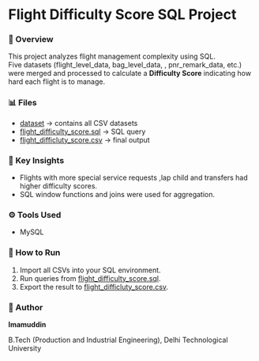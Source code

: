 # Flight Difficulty Score SQL Project

### 📘 Overview
This project analyzes flight management complexity using SQL.  
Five datasets (flight_level_data, bag_level_data, , pnr_remark_data, etc.) were merged and processed to calculate a **Difficulty Score** indicating how hard each flight is to manage.

### 📊 Files
- [dataset](https://drive.google.com/drive/folders/1XRylAKMG-1d0xvIyGD2bqGQS8PynU2VA?usp=sharing) → contains all CSV datasets 
- [flight_difficulty_score.sql](https://github.com/user-attachments/files/22760095/flight_difficulty_score.sql) → SQL query
- [flight_difficluty_score.csv](https://github.com/user-attachments/files/22760164/flight_difficluty_score.csv) → final output



### 🧠 Key Insights
- Flights with more special service requests ,lap child and transfers had higher difficulty scores.
- SQL window functions and joins were used for aggregation.

### ⚙️ Tools Used
- MySQL 

### 🧩 How to Run
1. Import all CSVs into your SQL environment.
2. Run queries from [flight_difficulty_score.sql](https://github.com/user-attachments/files/22760095/flight_difficulty_score.sql).
3. Export the result to [flight_difficluty_score.csv](https://github.com/user-attachments/files/22760164/flight_difficluty_score.csv).

### 🧾 Author
**Imamuddin**

B.Tech (Production and Industrial Engineering), Delhi Technological University
